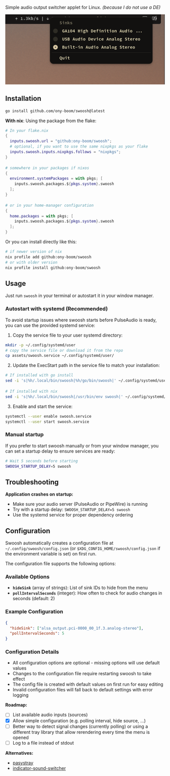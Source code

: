 Simple audio output switcher applet for Linux. _(because I do not use a DE)_

![swoosh](./assets/screenshot.png)

## Installation

```bash
go install github.com/ony-boom/swoosh@latest
```

**With nix**:
Using the package from the flake:

```nix
# In your flake.nix
{
  inputs.swoosh.url = "github:ony-boom/swoosh";
  # optional, if you want to use the same nixpkgs as your flake
  inputs.swoosh.inputs.nixpkgs.follows = "nixpkgs";
}

# somewhere in your packages if nixos
{
  environment.systemPackages = with pkgs; [
    inputs.swoosh.packages.${pkgs.system}.swoosh
  ];
}

# or in your home-manager configuration
{
  home.packages = with pkgs; [
    inputs.swoosh.packages.${pkgs.system}.swoosh
  ];
}
```

Or you can install directly like this:

```bash
# if newer version of nix
nix profile add github:ony-boom/swoosh
# or with older version
nix profile install github:ony-boom/swoosh
```

## Usage

Just run `swoosh` in your terminal or autostart it in your window manager.

### Autostart with systemd (Recommended)

To avoid startup issues where swoosh starts before PulseAudio is ready, you can use the provided systemd service:

1. Copy the service file to your user systemd directory:

```bash
mkdir -p ~/.config/systemd/user
# copy the service file or download it from the repo
cp assets/swoosh.service ~/.config/systemd/user/
```

2. Update the ExecStart path in the service file to match your installation:

```bash
# If installed with go install
sed -i 's|%h/.local/bin/swoosh|%h/go/bin/swoosh|' ~/.config/systemd/user/swoosh.service

# If installed with nix
sed -i 's|%h/.local/bin/swoosh|/usr/bin/env swoosh|' ~/.config/systemd/user/swoosh.service
```

3. Enable and start the service:

```bash
systemctl --user enable swoosh.service
systemctl --user start swoosh.service
```

### Manual startup

If you prefer to start swoosh manually or from your window manager, you can set a startup delay to ensure services are ready:

```bash
# Wait 5 seconds before starting
SWOOSH_STARTUP_DELAY=5 swoosh
```

## Troubleshooting

**Application crashes on startup:**

- Make sure your audio server (PulseAudio or PipeWire) is running
- Try with a startup delay: `SWOOSH_STARTUP_DELAY=5 swoosh`
- Use the systemd service for proper dependency ordering

## Configuration

Swoosh automatically creates a configuration file at `~/.config/swoosh/config.json` (or `$XDG_CONFIG_HOME/swoosh/config.json` if the environment variable is set) on first run.

The configuration file supports the following options:

### Available Options

- **`hideSink`** (array of strings): List of sink IDs to hide from the menu
- **`pollIntervalSeconds`** (integer): How often to check for audio changes in seconds (default: 2)

### Example Configuration

```json
{
  "hideSink": ["alsa_output.pci-0000_00_1f.3.analog-stereo"],
  "pollIntervalSeconds": 5
}
```

### Configuration Details

- All configuration options are optional - missing options will use default values
- Changes to the configuration file require restarting swoosh to take effect
- The config file is created with default values on first run for easy editing
- Invalid configuration files will fall back to default settings with error logging

**Roadmap:**

- [ ] List available audio inputs (sources)
- [x] Allow simple configuration (e.g. polling interval, hide source, ...)
- [ ] Better way to detect signal changes (currently polling) or using a different tray library that allow rerendering every time the menu is opened
- [ ] Log to a file instead of stdout

**Alternatives:**

- [pasystray](https://github.com/christophgysin/pasystray)
- [indicator-sound-switcher](https://github.com/yktoo/indicator-sound-switcher)
